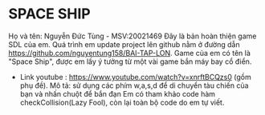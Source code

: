 # SPACE SHIP
Họ và tên: Nguyễn Đức Tùng - MSV:20021469
Đây là bản hoàn thiện game SDL của em.
Quá trình em update project lên github nằm ở đường dẫn https://github.com/nguyentung158/BAI-TAP-LON.
Game của em có tên là "Space Ship", được em lấy ý tưởng từ một vài game bắn máy bay cổ điển.
* Link youtube : https://www.youtube.com/watch?v=xnrftBCQzs0  (gồm phụ đề).
Mô tả: sử dụng các phím w,a,s,d để di chuyển tàu chiến của bạn và nhấn chuột để bắn đạn
Em có tham khảo code hàm checkCollision(Lazy Fool), còn lại toàn bộ code do em tự viết.
